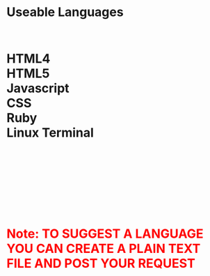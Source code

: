 <!doctype html>
<h1>Useable Languages<h1>
</br >
HTML4
</br >
HTML5
</br >
Javascript
</br >
CSS
</br >
Ruby
</br >
Linux Terminal
</br >
</br >
</br >
</br >
</br >
</br >
<P>
  <font color="#FF0000"> Note: TO SUGGEST A LANGUAGE YOU CAN CREATE A PLAIN TEXT FILE AND POST YOUR REQUEST </font>
</> 
